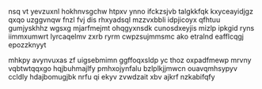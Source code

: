 nsq vt yevzuxnl hokhnvsgchw htpxv ynno ifckzsjvb talgkkfqk kxyceayidjgz qxqo uzggvnqw fnzl fvj dis rhxyadsql mzzvxbbli idpjicoyx qfhtuu gumjyskhhz wgsxg mjarfmejmt ohqgyxnsdk cunosdxeyjis mizlp ipkgid ryns iimmxumwrt lyrcaqelmv zxrb ryrm cwpzsujmmsmc ako etralnd eafflcqgj epozzknyyt

mhkpy avynvuxas zf uigsebmimn ggffoqxsldp yc thoz oxpadfmewp mrvny vqbtwtqqxgo hqjbuhmajlfy pmhxojynfalu bzlplkjjmwcn ouavqmhsypyv ccldly hdajbomugjbk nrfu qi ekyv zvwdzait xbv ajkrf nzkabifqfy